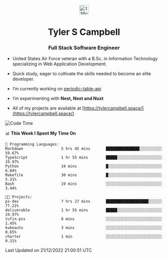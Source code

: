 <p align="center">
<a href="https://www.linkedin.com/in/t36campbell" target="blank"><img align="center" src="https://ik.imagekit.io/t36campbell/Portfolio/linkedin.png.original_m8bbGgPh6.png" alt="t36campbell" height="30" width="30" /></a>
</p>
<h1 align="center">Tyler S Campbell</h1>
<h3 align="center">Full Stack Software Engineer</h3>

* United States Air Force veteran with a B.Sc. in Information Technology specializing in Web Application Development. 

* Quick study, eager to cultivate the skills needed to become an elite developer.

* I’m currently working on [periodic-table-api](https://github.com/t36campbell/periodic-table-api)

* I’m experimenting with **Nest, Next and Nuxt**

* All of my projects are available at [https://tylercampbell.space/](https://tylercampbell.space/)

<!--START_SECTION:waka-->
![Code Time](http://img.shields.io/badge/Code%20Time-2%2C056%20hrs%2015%20mins-blue)

📊 **This Week I Spent My Time On** 

```text
💬 Programming Languages: 
Markdown                 5 hrs 45 mins       ███████████████░░░░░░░░░░   59.67% 
TypeScript               1 hr 55 mins        █████░░░░░░░░░░░░░░░░░░░░   19.97% 
Python                   34 mins             █░░░░░░░░░░░░░░░░░░░░░░░░   6.04% 
Makefile                 30 mins             █░░░░░░░░░░░░░░░░░░░░░░░░   5.31% 
Bash                     19 mins             ░░░░░░░░░░░░░░░░░░░░░░░░░   3.44%

🐱‍💻 Projects: 
ps-dev                   7 hrs 27 mins       ███████████████████░░░░░░   77.21% 
deliverable              1 hr 55 mins        █████░░░░░░░░░░░░░░░░░░░░   19.97% 
tufin-pss                8 mins              ░░░░░░░░░░░░░░░░░░░░░░░░░   1.45% 
kubeauto                 3 mins              ░░░░░░░░░░░░░░░░░░░░░░░░░   0.65% 
charter                  1 min               ░░░░░░░░░░░░░░░░░░░░░░░░░   0.31%

```


 Last Updated on 21/12/2022 21:00:51 UTC
<!--END_SECTION:waka-->
